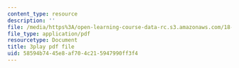 ```yaml
---
content_type: resource
description: ''
file: /media/https%3A/open-learning-course-data-rc.s3.amazonaws.com/18-01sc-single-variable-calculus-fall-2010/58594b7445e8af704c215947990ff3f4_PNTnmH6jsRI.pdf
file_type: application/pdf
resourcetype: Document
title: 3play pdf file
uid: 58594b74-45e8-af70-4c21-5947990ff3f4
---
```

